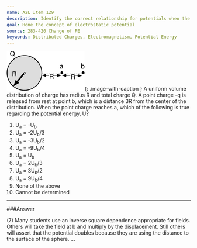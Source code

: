 ```yaml
---
name: A2L Item 129
description: Identify the correct relationship for potentials when the distance between charges changes.
goal: Hone the concept of electrostatic potential
source: 283-420 Change of PE
keywords: Distributed Charges, Electromagnetism, Potential Energy
---
```


![Item129_fig1.gif](../images/Item129_fig1.gif){: .image-with-caption } A uniform volume distribution of
charge has radius R and total charge Q.  A point charge -q is released
from rest at point b, which is a distance 3R from the center of the
distribution. When the point charge reaches a, which of the following is
true regarding the potential energy, U?

1. U<sub>a</sub> = -U<sub>b</sub>
2. U<sub>a</sub> = -2U<sub>b</sub>/3
3. U<sub>a</sub> = -3U<sub>b</sub>/2
4. U<sub>a</sub> = -9U<sub>b</sub>/4
5. U<sub>a</sub> = U<sub>b</sub>
6. U<sub>a</sub> = 2U<sub>b</sub>/3
7. U<sub>a</sub> = 3U<sub>b</sub>/2
8. U<sub>a</sub> = 9U<sub>b</sub>/4
9. None of the above
10. Cannot be determined



<hr/>

###Answer 

(7) Many students use an inverse square dependence appropriate
for fields. Others will take the field at b and multiply by the
displacement. Still others will assert that the potential doubles
because they are using the distance to the surface of the sphere.
...
